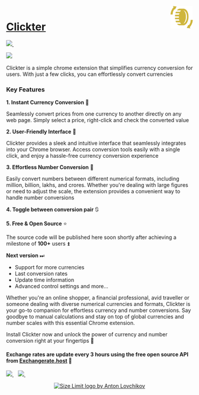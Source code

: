 <img src="./icon.png" align="right" width="60" height="60">

# [Clickter](https://chrome.google.com/webstore/detail/clickter/almdecgpjpjnaoaajejfnjneiioddmdi)

 <a href="https://chrome.google.com/webstore/detail/clickter/almdecgpjpjnaoaajejfnjneiioddmdi">
    <img src="https://img.shields.io/badge/Google_chrome-4285F4?style=for-the-badge&logo=Google-chrome&logoColor=white" />        
  </a>&nbsp;&nbsp;
  
![](https://img.shields.io/badge/version-v1.2.1-blue)

Clickter is a simple chrome extension that simplifies currency conversion for users. With just a few clicks, you can effortlessly convert currencies

### Key Features

**1. Instant Currency Conversion** 🔄

Seamlessly convert prices from one currency to another directly on any web page. Simply select a price, right-click and check the converted value

**2. User-Friendly Interface** 🤝

Clickter provides a sleek and intuitive interface that seamlessly integrates into your Chrome browser. Access conversion tools easily with a single click, and enjoy a hassle-free currency conversion experience

**3. Effortless Number Conversion** 🔢

Easily convert numbers between different numerical formats, including million, billion, lakhs, and crores. Whether you're dealing with large figures or need to adjust the scale, the extension provides a convenient way to handle number conversions

**4. Toggle between conversion pair** 🔃

**5. Free & Open Source** ⭐️

The source code will be published here soon shortly after achieving a milestone of **100+** users ⏫

**Next version** ⏭
* Support for more currencies
* Last conversion rates
* Update time information
* Advanced control settings and more...

Whether you're an online shopper, a financial professional, avid traveller or someone dealing with diverse numerical currencies and formats, Clickter is your go-to companion for effortless currency and number conversions. Say goodbye to manual calculations and stay on top of global currencies and number scales with this essential Chrome extension.

Install Clickter now and unlock the power of currency and number conversion right at your fingertips 🚀

#### **Exchange rates are update every 3 hours using the free open source API from [Exchangerate.host](https://exchangerate.host/)** 🙏

 <a href="https://instagram.com/ideazero_">
    <img src="https://img.shields.io/badge/instagram-%23E4405F.svg?&style=for-the-badge&logo=instagram&logoColor=white" />        
  </a>&nbsp;&nbsp;
  
 <a href="https://www.buymeacoffee.com/ideazero">
    <img src="https://img.shields.io/badge/Buy_Me_A_Coffee-FFDD00?style=for-the-badge&logo=buy-me-a-coffee&logoColor=black" />        
  </a>&nbsp;&nbsp;


<a href="https://ideazero.in/">
<p align="center">
    <img src="https://ideazero.in/wp-content/uploads/2022/12/Cream_250x250_IZ_WM.png"
        alt="Size Limit logo by Anton Lovchikov" width="184" height="60">
    
</p>
</a>
